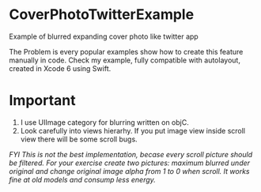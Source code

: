 CoverPhotoTwitterExample
========================

Example of blurred expanding cover photo like twitter app

The Problem is every popular examples show how to create this feature manually in code. Check my example, fully compatible with autolayout, created in Xcode 6 using Swift.

Important
========================
1. I use UIImage category for blurring written on objC.
2. Look carefully into views hierarhy. If you put image view inside scroll view there will be some scroll bugs.

*FYI This is not the best implementation, becase every scroll picture should be filtered. For your exercise create two pictures: maximum blurred under original and change original image alpha from 1 to 0 when scroll. It works fine at old models and consump less energy.*
